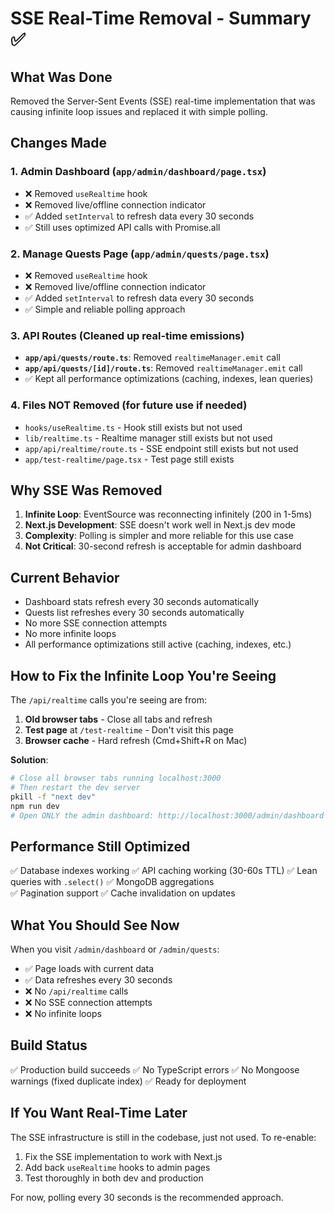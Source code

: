 # SSE Real-Time Removal - Summary ✅

## What Was Done

Removed the Server-Sent Events (SSE) real-time implementation that was causing infinite loop issues and replaced it with simple polling.

## Changes Made

### 1. **Admin Dashboard** (`app/admin/dashboard/page.tsx`)
- ❌ Removed `useRealtime` hook
- ❌ Removed live/offline connection indicator  
- ✅ Added `setInterval` to refresh data every 30 seconds
- ✅ Still uses optimized API calls with Promise.all

### 2. **Manage Quests Page** (`app/admin/quests/page.tsx`)
- ❌ Removed `useRealtime` hook
- ❌ Removed live/offline connection indicator
- ✅ Added `setInterval` to refresh data every 30 seconds
- ✅ Simple and reliable polling approach

### 3. **API Routes** (Cleaned up real-time emissions)
- **`app/api/quests/route.ts`**: Removed `realtimeManager.emit` call
- **`app/api/quests/[id]/route.ts`**: Removed `realtimeManager.emit` call
- ✅ Kept all performance optimizations (caching, indexes, lean queries)

### 4. **Files NOT Removed** (for future use if needed)
- `hooks/useRealtime.ts` - Hook still exists but not used
- `lib/realtime.ts` - Realtime manager still exists but not used
- `app/api/realtime/route.ts` - SSE endpoint still exists but not used  
- `app/test-realtime/page.tsx` - Test page still exists

## Why SSE Was Removed

1. **Infinite Loop**: EventSource was reconnecting infinitely (200 in 1-5ms)
2. **Next.js Development**: SSE doesn't work well in Next.js dev mode
3. **Complexity**: Polling is simpler and more reliable for this use case
4. **Not Critical**: 30-second refresh is acceptable for admin dashboard

## Current Behavior

- Dashboard stats refresh every 30 seconds automatically
- Quests list refreshes every 30 seconds automatically
- No more SSE connection attempts
- No more infinite loops
- All performance optimizations still active (caching, indexes, etc.)

## How to Fix the Infinite Loop You're Seeing

The `/api/realtime` calls you're seeing are from:
1. **Old browser tabs** - Close all tabs and refresh
2. **Test page** at `/test-realtime` - Don't visit this page
3. **Browser cache** - Hard refresh (Cmd+Shift+R on Mac)

**Solution**: 
```bash
# Close all browser tabs running localhost:3000
# Then restart the dev server
pkill -f "next dev"
npm run dev
# Open ONLY the admin dashboard: http://localhost:3000/admin/dashboard
```

## Performance Still Optimized

✅ Database indexes working
✅ API caching working (30-60s TTL)
✅ Lean queries with `.select()`
✅ MongoDB aggregations  
✅ Pagination support
✅ Cache invalidation on updates

## What You Should See Now

When you visit `/admin/dashboard` or `/admin/quests`:
- ✅ Page loads with current data
- ✅ Data refreshes every 30 seconds
- ❌ No `/api/realtime` calls
- ❌ No SSE connection attempts
- ❌ No infinite loops

## Build Status

✅ Production build succeeds
✅ No TypeScript errors
✅ No Mongoose warnings (fixed duplicate index)
✅ Ready for deployment

## If You Want Real-Time Later

The SSE infrastructure is still in the codebase, just not used. To re-enable:
1. Fix the SSE implementation to work with Next.js
2. Add back `useRealtime` hooks to admin pages
3. Test thoroughly in both dev and production

For now, polling every 30 seconds is the recommended approach.
